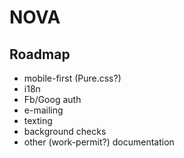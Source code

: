 # NOVA

## Roadmap

- mobile-first (Pure.css?)
- i18n
- Fb/Goog auth
- e-mailing
- texting
- background checks
- other (work-permit?) documentation
